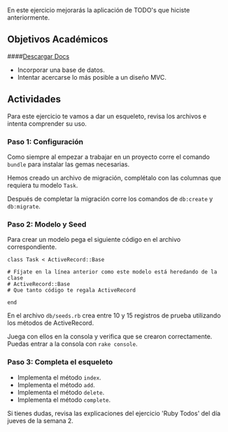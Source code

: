 En este ejercicio mejorarás la aplicación de TODO's que hiciste anteriormente.

## Objetivos Académicos
####[Descargar Docs](https://drive.google.com/open?id=0ByUoGI7lHNH8aU9YZ3dIc09fclE)

- Incorporar una base de datos.
- Intentar acercarse lo más posible a un diseño MVC.

## Actividades

Para este ejercicio te vamos a dar un esqueleto, revisa los archivos e intenta comprender su uso.

### Paso 1: Configuración

Como siempre al empezar a trabajar en un proyecto corre el comando `bundle` para instalar las gemas necesarias.

Hemos creado un archivo de migración, complétalo con las columnas que requiera tu modelo `Task`.

Después de completar la migración corre los comandos de `db:create` y `db:migrate`.

### Paso 2: Modelo y Seed

Para crear un modelo pega el siguiente código en el archivo correspondiente.

```
class Task < ActiveRecord::Base

# Fíjate en la línea anterior como este modelo está heredando de la clase
# ActiveRecord::Base
# Que tanto código te regala ActiveRecord

end
```

En el archivo `db/seeds.rb` crea entre 10 y 15 registros de prueba utilizando los métodos de ActiveRecord.

Juega con ellos en la consola y verifica que se crearon correctamente. Puedas entrar a la consola con `rake console`.

### Paso 3: Completa el esqueleto

- Implementa el método `index`.
- Implementa el método `add`.
- Implementa el método `delete`.
- Implementa el método `complete`.

Si tienes dudas, revisa las explicaciones del ejercicio 'Ruby Todos' del día jueves de la semana 2.
